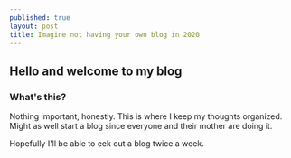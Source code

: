 ```yaml
---
published: true
layout: post
title: Imagine not having your own blog in 2020
---
```

## Hello and welcome to my blog

### What's this?
Nothing important, honestly. This is where I keep my thoughts organized. Might as well start a blog since everyone and their mother are doing it. 

Hopefully I'll be able to eek out a blog twice a week.

